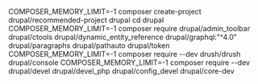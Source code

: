 COMPOSER_MEMORY_LIMIT=-1 composer create-project drupal/recommended-project drupal
cd drupal
COMPOSER_MEMORY_LIMIT=-1 composer require drupal/admin_toolbar drupal/ctools drupal/dynamic_entity_reference drupal/graphql:"^4.0" drupal/paragraphs drupal/pathauto drupal/token
COMPOSER_MEMORY_LIMIT=-1 composer require --dev drush/drush drupal/console
COMPOSER_MEMORY_LIMIT=-1 composer require --dev drupal/devel drupal/devel_php drupal/config_devel drupal/core-dev
